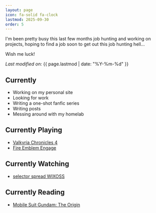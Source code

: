 ```yaml
---
layout: page
icon: fa-solid fa-clock
lastmod: 2025-09-30
order: 5
---
```


I'm been pretty busy this last few months job hunting and working on projects, hoping to find a job soon to get out this job hunting hell...

Wish me luck!

*Last modified on:* {{ page.lastmod | date: "%Y-%m-%d" }}

## Currently 

- Working on my personal site 
- Looking for work
- Writing a one-shot fanfic series
- Writing posts
- Messing around with my homelab

## Currently Playing

- [Valkyria Chronicles 4](/games/valkyria-chronicles-4)
- [Fire Emblem Engage](/games/fire-emblem-engage/)

## Currently Watching

- [selector spread WIXOSS](/anime/selector-spread-wixoss)

## Currently Reading

- [Mobile Suit Gundam: The Origin](/manga/mobile-suit-gundam-the-origin)
